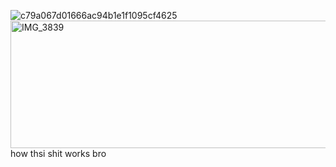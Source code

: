 ![c79a067d01666ac94b1e1f1095cf4625](https://github.com/user-attachments/assets/3aa1c25b-bf31-4fab-b41c-5ab3add6fc49)
<img width="1422" height="204" alt="IMG_3839" src="https://github.com/user-attachments/assets/26cc39c2-c0fd-4bc9-8b54-83f72440c499" />
how thsi shit works bro


